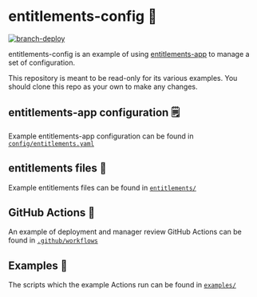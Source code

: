 # entitlements-config 📜

[![branch-deploy](https://github.com/github/entitlements-config/actions/workflows/branch-deploy.yml/badge.svg)](https://github.com/github/entitlements-config/actions/workflows/branch-deploy.yml)

entitlements-config is an example of using [entitlements-app](https://github.com/github/entitlements-app) to manage a set of configuration.

This repository is meant to be read-only for its various examples. You should clone this repo as your own to make any changes.

## entitlements-app configuration 🗒️

Example entitlements-app configuration can be found in [`config/entitlements.yaml`](config/entitlements.yaml)

## entitlements files 📂

Example entitlements files can be found in [`entitlements/`](entitlements/)

## GitHub Actions 🚀

An example of deployment and manager review GitHub Actions can be found in [`.github/workflows`](.github/workflows)

## Examples 📸

The scripts which the example Actions run can be found in [`examples/`](examples/)
